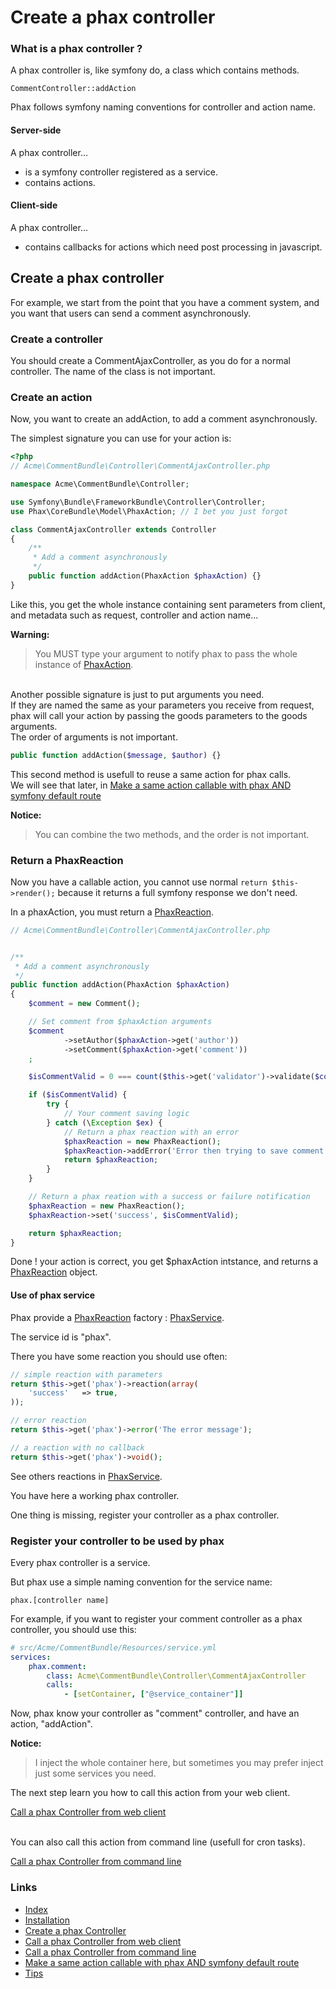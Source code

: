 Create a phax controller
========================

### What is a phax controller ?

A phax controller is, like symfony do, a class which contains methods.

    CommentController::addAction

Phax follows symfony naming conventions for controller and action name.


#### Server-side

A phax controller...

- is a symfony controller registered as a service.
- contains actions.


#### Client-side

A phax controller...

- contains callbacks for actions which need post processing in javascript.


## Create a phax controller

For example, we start from the point that you have a comment system,
and you want that users can send a comment asynchronously.

### Create a controller

You should create a CommentAjaxController, as you do for a normal controller.
The name of the class is not important.


### Create an action

Now, you want to create an addAction, to add a comment asynchronously.

The simplest signature you can use for your action is:

``` php
<?php
// Acme\CommentBundle\Controller\CommentAjaxController.php

namespace Acme\CommentBundle\Controller;

use Symfony\Bundle\FrameworkBundle\Controller\Controller;
use Phax\CoreBundle\Model\PhaxAction; // I bet you just forgot

class CommentAjaxController extends Controller
{
    /**
     * Add a comment asynchronously
     */
    public function addAction(PhaxAction $phaxAction) {}
}
```

Like this, you get the whole instance containing sent parameters from client,
and metadata such as request, controller and action name...

**Warning:**
> You MUST type your argument to notify phax to pass the whole instance of
> [PhaxAction](https://github.com/alcalyn/phax-bundle/blob/master/Phax/CoreBundle/Model/PhaxAction.php).

<br />
Another possible signature is just to put arguments you need.<br />
If they are named the same as your parameters you receive from request,
phax will call your action by passing the goods parameters to the goods arguments.<br />
The order of arguments is not important.

``` php
public function addAction($message, $author) {}
```

This second method is usefull to reuse a same action for phax calls.<br />
We will see that later, in [Make a same action callable with phax AND symfony default route](4_multiController.md)

**Notice:**
> You can combine the two methods, and the order is not important.


### Return a PhaxReaction

Now you have a callable action, you cannot use normal `return $this->render();`
because it returns a full symfony response we don't need.

In a phaxAction, you must return a
[PhaxReaction](https://github.com/alcalyn/phax-bundle/blob/master/Phax/CoreBundle/Model/PhaxReaction.php).

``` php
// Acme\CommentBundle\Controller\CommentAjaxController.php


/**
 * Add a comment asynchronously
 */
public function addAction(PhaxAction $phaxAction)
{
    $comment = new Comment();

    // Set comment from $phaxAction arguments
    $comment
            ->setAuthor($phaxAction->get('author'))
            ->setComment($phaxAction->get('comment'))
    ;

    $isCommentValid = 0 === count($this->get('validator')->validate($comment));

    if ($isCommentValid) {
        try {
            // Your comment saving logic
        } catch (\Exception $ex) {
            // Return a phax reaction with an error
            $phaxReaction = new PhaxReaction();
            $phaxReaction->addError('Error then trying to save comment in database');
            return $phaxReaction;
        }
    }

    // Return a phax reation with a success or failure notification
    $phaxReaction = new PhaxReaction();
    $phaxReaction->set('success', $isCommentValid);

    return $phaxReaction;
}
```

Done ! your action is correct, you get $phaxAction intstance,
and returns a [PhaxReaction](https://github.com/alcalyn/phax-bundle/blob/master/Phax/CoreBundle/Model/PhaxReaction.php) object.


#### Use of phax service

Phax provide a
[PhaxReaction](https://github.com/alcalyn/phax-bundle/blob/master/Phax/CoreBundle/Model/PhaxReaction.php)
factory :
[PhaxService](https://github.com/alcalyn/phax-bundle/blob/master/Phax/CoreBundle/Services/PhaxService.php).

The service id is "phax".

There you have some reaction you should use often:

``` php
// simple reaction with parameters
return $this->get('phax')->reaction(array(
    'success'   => true,
));
```

``` php
// error reaction
return $this->get('phax')->error('The error message');
```

``` php
// a reaction with no callback
return $this->get('phax')->void();
```

See others reactions in
[PhaxService](https://github.com/alcalyn/phax-bundle/blob/master/Phax/CoreBundle/Services/PhaxService.php).

You have here a working phax controller.

One thing is missing, register your controller as a phax controller.


### Register your controller to be used by phax

Every phax controller is a service.

But phax use a simple naming convention for the service name:

    phax.[controller name]

For example,
if you want to register your comment controller as a phax controller,
you should use this:

``` yml
# src/Acme/CommentBundle/Resources/service.yml
services:
    phax.comment:
        class: Acme\CommentBundle\Controller\CommentAjaxController
        calls:
            - [setContainer, ["@service_container"]]
```

Now, phax know your controller as "comment" controller, and have an action, "addAction".

**Notice:**
> I inject the whole container here,
> but sometimes you may prefer inject just some services you need.


The next step learn you how to call this action from your web client.

[Call a phax Controller from web client](2_callControllerWeb.md)

<br />
You can also call this action from command line (usefull for cron tasks).

[Call a phax Controller from command line](3_callControllerCli.md)


### Links

- [Index](https://github.com/alcalyn/phax-bundle)
- [Installation](index.md)
- [Create a phax Controller](1_createPhaxController.md)
- [Call a phax Controller from web client](2_callControllerWeb.md)
- [Call a phax Controller from command line](3_callControllerCli.md)
- [Make a same action callable with phax AND symfony default route](4_multiController.md)
- [Tips](5_tips.md)